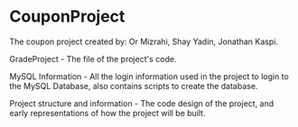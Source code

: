 # CouponProject
The coupon project created by: Or Mizrahi, Shay Yadin, Jonathan Kaspi.

GradeProject - The file of the project's code.

MySQL Information - All the login information used in the project to login to the MySQL Database, also contains scripts to create the database.

Project structure and information - The code design of the project, and early representations of how the project will be built.
